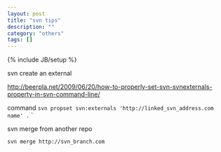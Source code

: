 ```yaml
---
layout: post
title: "svn tips"
description: ""
category: "others"
tags: []
---
```

{% include JB/setup %}

svn create an external

<http://beerpla.net/2009/06/20/how-to-properly-set-svn-svnexternals-property-in-svn-command-line/>

command ` svn propset svn:externals 'http://linked_svn_address.com name' . ` `


svn merge from another repo

` svn merge http://svn_branch.com `
